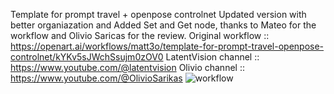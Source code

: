 Template for prompt travel + openpose controlnet
Updated version with better organiazation and Added Set and Get node, thanks to Mateo for the workflow and Olivio Saricas for the review.
Original workflow :: https://openart.ai/workflows/matt3o/template-for-prompt-travel-openpose-controlnet/kYKv5sJWchSsujm0zOV0
LatentVision channel :: https://www.youtube.com/@latentvision
Olivio channel :: https://www.youtube.com/@OlivioSarikas
![workflow](https://github.com/kakachiex2/ComfyUi-Workflow/assets/1762112/5ddbcdb7-5069-4e5c-99ff-2a1e7749d8bf)
